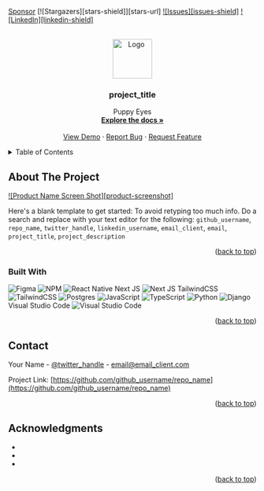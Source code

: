 <!-- Improved compatibility of back to top link: See: https://github.com/othneildrew/Best-README-Template/pull/73 -->
<a name="readme-top"></a>

<!-- PROJECT SHIELDS -->
<!--
*** I'm using markdown "reference style" links for readability.
*** Reference links are enclosed in brackets [ ] instead of parentheses ( ).
*** See the bottom of this document for the declaration of the reference variables
*** for contributors-url, forks-url, etc. This is an optional, concise syntax you may use.
*** https://www.markdownguide.org/basic-syntax/#reference-style-links
-->
<!-- Place this tag where you want the button to render. -->
<a class="github-button" href="https://github.com/sponsors/TheNirmata" data-color-scheme="no-preference: light; light: light; dark: dark;" data-icon="octicon-heart" data-size="large" aria-label="Sponsor @TheNirmata on GitHub">Sponsor</a>
[![Stargazers][stars-shield]][stars-url]
[![Issues][issues-shield]](https://github.com/TheNirmata/Puppy-Eyes/issues)
[![LinkedIn][linkedin-shield]](https://www.linkedin.com/in/aqn/)




<!-- PROJECT LOGO -->
<br />
<div align="center">
  <a href="https://github.com/github_username/repo_name">
    <img src="images/logo.png" alt="Logo" width="80" height="80">
  </a>

<h3 align="center">project_title</h3>

  <p align="center">
    Puppy Eyes
    <br />
    <a href="https://github.com/github_username/repo_name"><strong> Explore the docs »</strong></a>
    <br />
    <br />
    <a href="https://github.com/TheNirmata/Puppy-Eyes">View Demo</a>
    ·
    <a href="https://github.com/TheNirmata/Puppy-Eyes/issues/new?labels=bug&template=bug-report---.md">Report Bug</a>
    ·
    <a href="https://github.com/TheNirmata/Puppy-Eyes/issues/new?labels=enhancement&template=feature-request---.md">Request Feature</a>
  </p>
</div>



<!-- TABLE OF CONTENTS -->
<details>
  <summary>Table of Contents</summary>
  <ol>
    <li>
      <a href="#about-the-project">About The Project</a>
    </li>
    </li>
    <li><a href="#usage">Funding</a></li>
    ![Github-sponsors](https://img.shields.io/badge/sponsor-30363D?style=for-the-badge&logo=GitHub-Sponsors&logoColor=#EA4AAA)
    ![Patreon](https://img.shields.io/badge/Patreon-F96854?style=for-the-badge&logo=patreon&logoColor=white)
    <li><a href="#roadmap">Roadmap</a></li>
    <li><a href="#license">Operating System</a></li>
    ![iOS](https://img.shields.io/badge/iOS-000000?style=for-the-badge&logo=ios&logoColor=white)
    <li><a href="#contact">Contact</a></li>
    <li><a href="#acknowledgments">Acknowledgments</a></li>
  </ol>
</details>



<!-- ABOUT THE PROJECT -->
## About The Project

[![Product Name Screen Shot][product-screenshot]](https://example.com)

Here's a blank template to get started: To avoid retyping too much info. Do a search and replace with your text editor for the following: `github_username`, `repo_name`, `twitter_handle`, `linkedin_username`, `email_client`, `email`, `project_title`, `project_description`

<p align="right">(<a href="#readme-top">back to top</a>)</p>



### Built With
  ![Figma](https://img.shields.io/badge/figma-%23F24E1E.svg?style=for-the-badge&logo=figma&logoColor=white)
  ![NPM](https://img.shields.io/badge/NPM-%23CB3837.svg?style=for-the-badge&logo=npm&logoColor=white)
  ![React Native](https://img.shields.io/badge/react_native-%2320232a.svg?style=for-the-badge&logo=react&logoColor=%2361DAFB)
  Next JS 	![Next JS](https://img.shields.io/badge/Next-black?style=for-the-badge&logo=next.js&logoColor=white)
  TailwindCSS 	![TailwindCSS](https://img.shields.io/badge/tailwindcss-%2338B2AC.svg?style=for-the-badge&logo=tailwind-css&logoColor=white)
  ![Postgres](https://img.shields.io/badge/postgres-%23316192.svg?style=for-the-badge&logo=postgresql&logoColor=white)
  ![JavaScript](https://img.shields.io/badge/javascript-%23323330.svg?style=for-the-badge&logo=javascript&logoColor=%23F7DF1E)
  ![TypeScript](https://img.shields.io/badge/typescript-%23007ACC.svg?style=for-the-badge&logo=typescript&logoColor=white)
  ![Python](https://img.shields.io/badge/python-3670A0?style=for-the-badge&logo=python&logoColor=ffdd54)
  ![Django](https://img.shields.io/badge/django-%23092E20.svg?style=for-the-badge&logo=django&logoColor=white)
  Visual Studio Code 	![Visual Studio Code](https://img.shields.io/badge/Visual%20Studio%20Code-0078d7.svg?style=for-the-badge&logo=visual-studio-code&logoColor=white)

<p align="right">(<a href="#readme-top">back to top</a>)</p>

<!-- CONTACT -->
## Contact

Your Name - [@twitter_handle](https://twitter.com/twitter_handle) - email@email_client.com

Project Link: [https://github.com/github_username/repo_name](https://github.com/github_username/repo_name)

<p align="right">(<a href="#readme-top">back to top</a>)</p>



<!-- ACKNOWLEDGMENTS -->
## Acknowledgments

* []()
* []()
* []()

<p align="right">(<a href="#readme-top">back to top</a>)</p>
